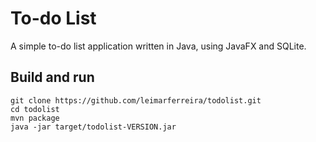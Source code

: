 # To-do List

A simple to-do list application written in Java, using JavaFX and SQLite.

## Build and run

    git clone https://github.com/leimarferreira/todolist.git
    cd todolist
    mvn package
    java -jar target/todolist-VERSION.jar


